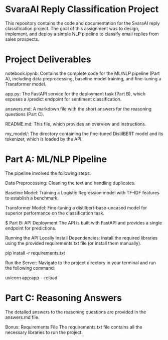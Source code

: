 # SvaraAI Reply Classification Project
This repository contains the code and documentation for the SvaraAI reply classification project. The goal of this assignment was to design, implement, and deploy a simple NLP pipeline to classify email replies from sales prospects.

# Project Deliverables
notebook.ipynb: Contains the complete code for the ML/NLP pipeline (Part A), including data preprocessing, baseline model training, and fine-tuning a Transformer model.

app.py: The FastAPI service for the deployment task (Part B), which exposes a /predict endpoint for sentiment classification.

answers.md: A markdown file with the short answers for the reasoning questions (Part C).

README.md: This file, which provides an overview and instructions.

my_model/: The directory containing the fine-tuned DistilBERT model and its tokenizer, which is loaded by the API.

# Part A: ML/NLP Pipeline
The pipeline involved the following steps:

Data Preprocessing: Cleaning the text and handling duplicates.

Baseline Model: Training a Logistic Regression model with TF-IDF features to establish a benchmark.

Transformer Model: Fine-tuning a distilbert-base-uncased model for superior performance on the classification task.

$ Part B: API Deployment
The API is built with FastAPI and provides a single endpoint for predictions.

Running the API Locally
Install Dependencies: Install the required libraries using the provided requirements.txt file (or install them manually).

pip install -r requirements.txt

Run the Server: Navigate to the project directory in your terminal and run the following command:

uvicorn app:app --reload


# Part C: Reasoning Answers
The detailed answers to the reasoning questions are provided in the answers.md file.

Bonus: Requirements File
The requirements.txt file contains all the necessary libraries to run the project.
